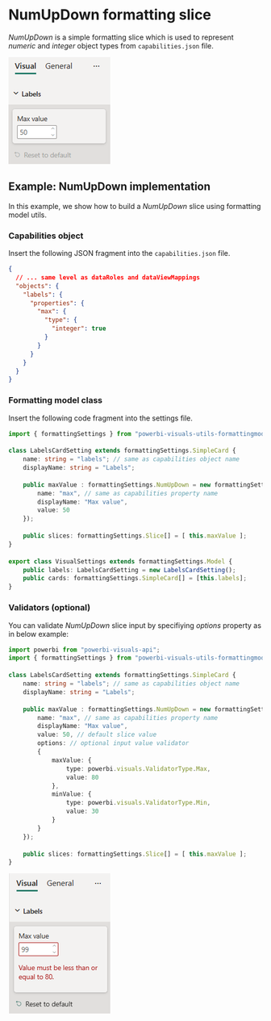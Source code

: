# NumUpDown formatting slice

*NumUpDown* is a simple formatting slice which is used to represent *numeric* and *integer* object types from `capabilities.json` file.

![Screenshot of the NumUpDown slice](media/format-pane/num-up-down.png)

## Example: NumUpDown implementation

In this example, we show how to build a *NumUpDown* slice using formatting model utils.

### Capabilities object

Insert the following JSON fragment into the `capabilities.json` file.

```json
{
  // ... same level as dataRoles and dataViewMappings
  "objects": {
    "labels": {
      "properties": {
        "max": {
          "type": {
            "integer": true
          }
        }
      }
    }
  }
}
```

### Formatting model class

Insert the following code fragment into the settings file.

```typescript
import { formattingSettings } from "powerbi-visuals-utils-formattingmodel";

class LabelsCardSetting extends formattingSettings.SimpleCard {
    name: string = "labels"; // same as capabilities object name
    displayName: string = "Labels";

    public maxValue : formattingSettings.NumUpDown = new formattingSettings.NumUpDown({
        name: "max", // same as capabilities property name
        displayName: "Max value",
        value: 50
    });
    
    public slices: formattingSettings.Slice[] = [ this.maxValue ];
}

export class VisualSettings extends formattingSettings.Model {
    public labels: LabelsCardSetting = new LabelsCardSetting();
    public cards: formattingSettings.SimpleCard[] = [this.labels];
}
```

### Validators (optional)

You can validate *NumUpDown* slice input by specifiying *options* property as in below example: 

```typescript
import powerbi from "powerbi-visuals-api";
import { formattingSettings } from "powerbi-visuals-utils-formattingmodel";

class LabelsCardSetting extends formattingSettings.SimpleCard {
    name: string = "labels"; // same as capabilities object name
    displayName: string = "Labels";

    public maxValue : formattingSettings.NumUpDown = new formattingSettings.NumUpDown({
        name: "max", // same as capabilities property name
        displayName: "Max value",
        value: 50, // default slice value
        options: // optional input value validator 
        { 
            maxValue: {
                type: powerbi.visuals.ValidatorType.Max,
                value: 80
            },
            minValue: {
                type: powerbi.visuals.ValidatorType.Min,
                value: 30
            }
        }
    });
    
    public slices: formattingSettings.Slice[] = [ this.maxValue ];
}
```

![Screenshot of the NumUpDown validation](media/format-pane/num-up-down-max-warning.png)

